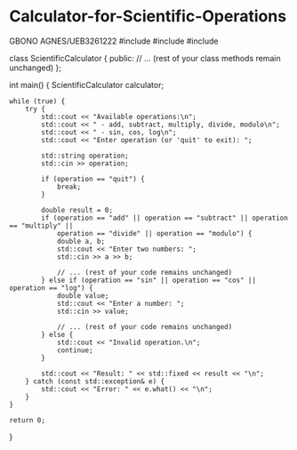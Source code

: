 # Calculator-for-Scientific-Operations
GBONO AGNES/UEB3261222
#include <iostream>
#include <cmath>
#include <stdexcept>

class ScientificCalculator {
public:
    // ... (rest of your class methods remain unchanged)
};

int main() {
    ScientificCalculator calculator;

    while (true) {
        try {
            std::cout << "Available operations:\n";
            std::cout << " - add, subtract, multiply, divide, modulo\n";
            std::cout << " - sin, cos, log\n";
            std::cout << "Enter operation (or 'quit' to exit): ";

            std::string operation;
            std::cin >> operation;

            if (operation == "quit") {
                break;
            }

            double result = 0;
            if (operation == "add" || operation == "subtract" || operation == "multiply" ||
                operation == "divide" || operation == "modulo") {
                double a, b;
                std::cout << "Enter two numbers: ";
                std::cin >> a >> b;

                // ... (rest of your code remains unchanged)
            } else if (operation == "sin" || operation == "cos" || operation == "log") {
                double value;
                std::cout << "Enter a number: ";
                std::cin >> value;

                // ... (rest of your code remains unchanged)
            } else {
                std::cout << "Invalid operation.\n";
                continue;
            }

            std::cout << "Result: " << std::fixed << result << "\n";
        } catch (const std::exception& e) {
            std::cout << "Error: " << e.what() << "\n";
        }
    }

    return 0;
}
